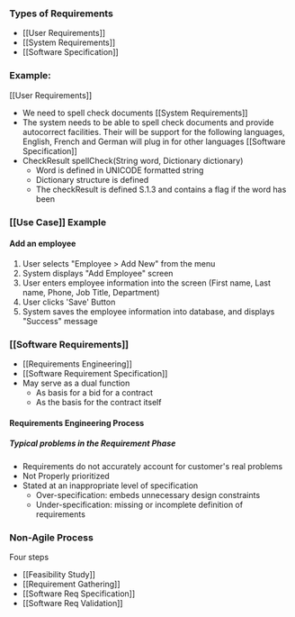 ### Types of Requirements
- [[User Requirements]]
- [[System Requirements]]
- [[Software Specification]]
### Example:
[[User Requirements]]
- We need to spell check documents
[[System Requirements]]
- The system needs to be able to spell check documents and provide autocorrect facilities. Their will be support for the following languages, English, French and German will plug in for other languages
[[Software Specification]]
- CheckResult spellCheck(String word, Dictionary dictionary)
	- Word is defined in UNICODE formatted string
	- Dictionary structure is defined
	- The checkResult is defined S.1.3 and contains a flag if the word has been 

### [[Use Case]] Example
#### Add an employee
1. User selects "Employee > Add New" from the menu
2. System displays "Add Employee" screen
3. User enters employee information into the screen (First name, Last name, Phone, Job Title, Department)
4. User clicks 'Save' Button
5. System saves the employee information into database, and displays "Success" message




### [[Software Requirements]]
- [[Requirements Engineering]]
- [[Software Requirement Specification]]
- May serve as a dual function
	- As basis for a bid for a contract
	- As the basis for the contract itself



#### Requirements Engineering Process
##### Typical problems in the Requirement Phase
- Requirements do not accurately account for customer's real problems
- Not Properly prioritized
- Stated at an inappropriate level of specification
	- Over-specification: embeds unnecessary design constraints
	- Under-specification: missing or incomplete definition of requirements 


### Non-Agile Process
Four steps
- [[Feasibility Study]]
- [[Requirement Gathering]]
- [[Software Req Specification]]
- [[Software Req Validation]]